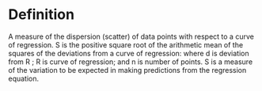 # Definition

A measure of the dispersion (scatter) of data points with respect to a
curve of regression. S is the positive square root of the arithmetic
mean of the squares of the deviations from a curve of regression: where
d is deviation from R ; R is curve of regression; and n is number of
points. S is a measure of the variation to be expected in making
predictions from the regression equation.
